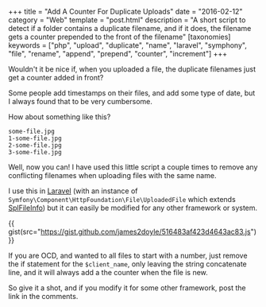 +++
title = "Add A Counter For Duplicate Uploads"
date = "2016-02-12"
category = "Web"
template = "post.html"
description = "A short script to detect if a folder contains a duplicate filename, and if it does, the filename gets a counter prepended to the front of the filename"
[taxonomies]
keywords = ["php", "upload", "duplicate", "name", "laravel", "symphony", "file", "rename", "append", "prepend", "counter", "increment"]
+++

Wouldn't it be nice if, when you uploaded a file, the duplicate filenames just get a counter added in front?

Some people add timestamps on their files, and add some type of date, but I always found that to be very cumbersome.

How about something like this?

```
some-file.jpg
1-some-file.jpg
2-some-file.jpg
3-some-file.jpg
```

Well, now you can! I have used this little script a couple times to remove any conflicting filenames when uploading files with the same name.

I use this in [Laravel](https://laravel.com) (with an instance of `Symfony\Component\HttpFoundation\File\UploadedFile` which extends [SplFileInfo](http://php.net/SplFileInfo)) but it can easily be modified for any other framework or system.

{{ gist(src="https://gist.github.com/james2doyle/516483af423d4643ac83.js") }}

If you are OCD, and wanted to all files to start with a number, just remove the if statement for the `$client_name`, only leaving the string concatenate line, and it will always add a the counter when the file is new.

So give it a shot, and if you modify it for some other framework, post the link in the comments.
